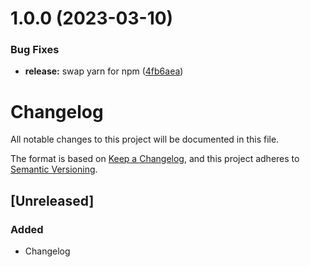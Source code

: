 # 1.0.0 (2023-03-10)


### Bug Fixes

* **release:** swap yarn for npm ([4fb6aea](https://github.com/glebedel/react-hub/commit/4fb6aea2cc3e285219763136a3f54304ef91746d))

# Changelog

All notable changes to this project will be documented in this file.

The format is based on [Keep a Changelog](https://keepachangelog.com/en/1.0.0/),
and this project adheres to [Semantic Versioning](https://semver.org/spec/v2.0.0.html).

## [Unreleased]

### Added

- Changelog
